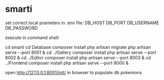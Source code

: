 # smarti

set correct local prameters in .env file:
DB_HOST
DB_PORT
DB_USERNAME
DB_PASSWORD


execute in command shell:

cd smarti
cd Database
composer install
php artisan migrate
php artisan serve --port 8001 &
cd ../Gallery
composer install
php artisan serve --port 8002 &
cd ../Editor
composer install
php artisan serve --port 8003 &
cd ../Frontend
composer install
php artisan serve --port 8000 &


open http://127.0.0.1:8001/init/ in browser to populate db pokemons

